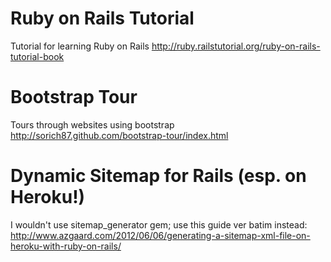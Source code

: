 # Ruby on Rails Tutorial
Tutorial for learning Ruby on Rails
http://ruby.railstutorial.org/ruby-on-rails-tutorial-book

# Bootstrap Tour
Tours through websites using bootstrap
http://sorich87.github.com/bootstrap-tour/index.html

# Dynamic Sitemap for Rails (esp. on Heroku!)
I wouldn't use sitemap_generator gem; use this guide ver batim instead:
http://www.azgaard.com/2012/06/06/generating-a-sitemap-xml-file-on-heroku-with-ruby-on-rails/
